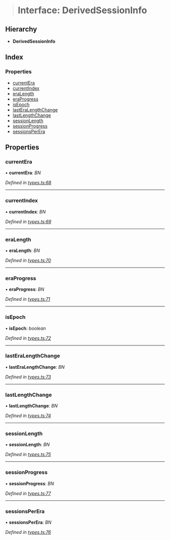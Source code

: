 > # Interface: DerivedSessionInfo

## Hierarchy

* **DerivedSessionInfo**

## Index

### Properties

* [currentEra](_types_.derivedsessioninfo.md#currentera)
* [currentIndex](_types_.derivedsessioninfo.md#currentindex)
* [eraLength](_types_.derivedsessioninfo.md#eralength)
* [eraProgress](_types_.derivedsessioninfo.md#eraprogress)
* [isEpoch](_types_.derivedsessioninfo.md#isepoch)
* [lastEraLengthChange](_types_.derivedsessioninfo.md#lasteralengthchange)
* [lastLengthChange](_types_.derivedsessioninfo.md#lastlengthchange)
* [sessionLength](_types_.derivedsessioninfo.md#sessionlength)
* [sessionProgress](_types_.derivedsessioninfo.md#sessionprogress)
* [sessionsPerEra](_types_.derivedsessioninfo.md#sessionsperera)

## Properties

###  currentEra

• **currentEra**: *BN*

*Defined in [types.ts:68](https://github.com/polkadot-js/api/blob/f66b2d0/packages/api-derive/src/types.ts#L68)*

___

###  currentIndex

• **currentIndex**: *BN*

*Defined in [types.ts:69](https://github.com/polkadot-js/api/blob/f66b2d0/packages/api-derive/src/types.ts#L69)*

___

###  eraLength

• **eraLength**: *BN*

*Defined in [types.ts:70](https://github.com/polkadot-js/api/blob/f66b2d0/packages/api-derive/src/types.ts#L70)*

___

###  eraProgress

• **eraProgress**: *BN*

*Defined in [types.ts:71](https://github.com/polkadot-js/api/blob/f66b2d0/packages/api-derive/src/types.ts#L71)*

___

###  isEpoch

• **isEpoch**: *boolean*

*Defined in [types.ts:72](https://github.com/polkadot-js/api/blob/f66b2d0/packages/api-derive/src/types.ts#L72)*

___

###  lastEraLengthChange

• **lastEraLengthChange**: *BN*

*Defined in [types.ts:73](https://github.com/polkadot-js/api/blob/f66b2d0/packages/api-derive/src/types.ts#L73)*

___

###  lastLengthChange

• **lastLengthChange**: *BN*

*Defined in [types.ts:74](https://github.com/polkadot-js/api/blob/f66b2d0/packages/api-derive/src/types.ts#L74)*

___

###  sessionLength

• **sessionLength**: *BN*

*Defined in [types.ts:75](https://github.com/polkadot-js/api/blob/f66b2d0/packages/api-derive/src/types.ts#L75)*

___

###  sessionProgress

• **sessionProgress**: *BN*

*Defined in [types.ts:77](https://github.com/polkadot-js/api/blob/f66b2d0/packages/api-derive/src/types.ts#L77)*

___

###  sessionsPerEra

• **sessionsPerEra**: *BN*

*Defined in [types.ts:76](https://github.com/polkadot-js/api/blob/f66b2d0/packages/api-derive/src/types.ts#L76)*